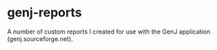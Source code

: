 genj-reports
============

A number of custom reports I created for use with the GenJ application
(genj.sourceforge.net).
